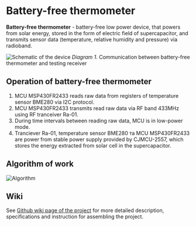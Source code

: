 # Battery-free thermometer

**Battery-free thermometer** - battery-free low power device, that powers from solar energy, stored in the form of electric field of supercapacitor, and transmits sensor data (temperature, relative humidity and pressure) via radioband.

![Schematic of the device](https://drive.google.com/uc?id=1ibItwVbWWrtztcvywundsaXlyGfxLJ5s "Diagram of communication between battery-free thermometer and testing receiver")
*Diagram 1.* Communication between battery-free thermometer and testing receiver

## Operation of battery-free thermometer
1. MCU MSP430FR2433 reads raw data from registers of temperature sensor BME280 via I2C protocol.
2. MCU MSP430FR2433 transmits read raw data via RF band 433MHz using RF tranceiver Ra-01.
3. During time intervals between reading raw data, MCU is in low-power mode.
4. Tranciever Ra-01, temperature sensor BME280 та MCU MSP430FR2433 are power from stable power supply provided by CJMCU-2557, which stores the energy extracted from solar cell in the supercapacitor.

## Algorithm of work

![Algorithm](https://drive.google.com/file/d/1IWgaRdB-Hr1IS11BisxK-5cfzm0fUIVL/view?usp=sharing)

## Wiki

See <a href="https://github.com/viktorpovazhuk/eco-thermometer/wiki">Github wiki page of the project</a> for more detailed description, specifications and instruction for assembling the project.
